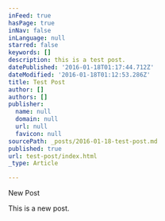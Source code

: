 ```yaml
---
inFeed: true
hasPage: true
inNav: false
inLanguage: null
starred: false
keywords: []
description: this is a test post.
datePublished: '2016-01-18T01:17:44.712Z'
dateModified: '2016-01-18T01:12:53.286Z'
title: Test Post
author: []
authors: []
publisher:
  name: null
  domain: null
  url: null
  favicon: null
sourcePath: _posts/2016-01-18-test-post.md
published: true
url: test-post/index.html
_type: Article

---
```

New Post

This is a new post.
